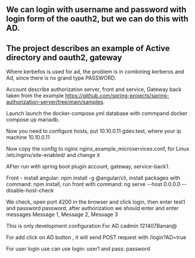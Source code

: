 ## We can login with username and password with login form of the oauth2, but we can do this with AD.


## The project describes an example of Active directory and oauth2, gateway

Where kerbefos is used for ad, the problem is in combining kerberos and Ad, since there is no grand type PASSWORD.

Account describe authorization server, front and service, Gateway back taken from the example https://github.com/spring-projects/spring-authorization-server/tree/main/samples.

Launch launch the docker-compose.yml database with commpand docker compose up mariadb. 

Now you need to configure hosts, put 10.10.0.11 gdev.test, where your ip machine 10.10.0.11

Now copy the config to nginx nginx_example_microservices.conf, for Linux /etc/nginx/site-enabled/ and change it

AFter run with spring boot plugin account, gateway, service-back1.

Front - install angular: npm install -g @angular/cli, install packages with command: npm install, run front with command: ng serve --host 0.0.0.0 --disable-host-check



We check, open port 4200 in the browser and click login, then enter test1 and password password, after authorization we should enter and enter messages Message 1, Message 2, Message 3

This is only development configuration For AD cadmin 121407Banan@

For add click on AD button , it will send POST request with /login?AD=true

For user login use can use login: user1 and pass: password